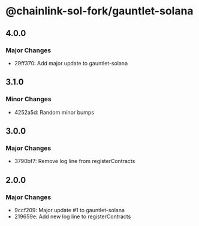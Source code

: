 # @chainlink-sol-fork/gauntlet-solana

## 4.0.0

### Major Changes

- 29ff370: Add major update to gauntlet-solana

## 3.1.0

### Minor Changes

- 4252a5d: Random minor bumps

## 3.0.0

### Major Changes

- 3790bf7: Remove log line from registerContracts

## 2.0.0

### Major Changes

- 9ccf209: Major update #1 to gauntlet-solana
- 219659e: Add new log line to registerContracts
